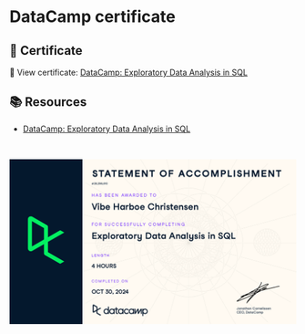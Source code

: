 # DataCamp certificate

## 📄 Certificate
🔗 View certificate: [DataCamp: Exploratory Data Analysis in SQL](https://www.datacamp.com/statement-of-accomplishment/course/37adb5f685b85918cff993fc9759a0ebbfc4633d?raw=1)

## 📚 Resources
- [DataCamp: Exploratory Data Analysis in SQL](https://app.datacamp.com/learn/courses/exploratory-data-analysis-in-sql)

$~$

![Exploratory Data Analysis in SQL](https://github.com/VibeHarboe/Exploratory-Data-Analysis-in-SQL/blob/ec2ca772aa0d7d040e032cca6569ebd8be341725/visuals/Exploratory%20Data%20Analysis%20in%20SQL.png "Exploratory Data Analysis in SQL")
